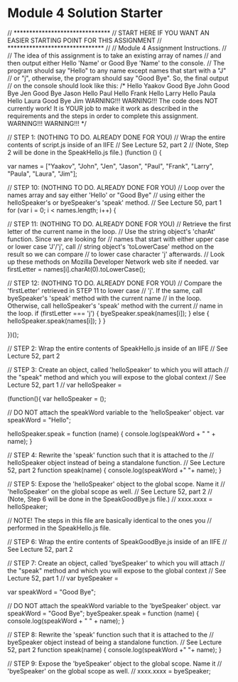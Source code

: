<!DOCTYPE html>
<html>
<head>
  <meta charset="utf-8">
  <title>Module 4 Solution Starter</title>
  <script src="SpeakHello.js"></script>
  <script src="SpeakGoodBye.js"></script>
  <script src="script.js"></script>
</head>
<body>
  <h1>Module 4 Solution Starter</h1>
</body>
</html>

// ******************************* 
// START HERE IF YOU WANT AN EASIER STARTING POINT FOR THIS ASSIGNMENT
// *******************************
//
// Module 4 Assignment Instructions.
//
// The idea of this assignment is to take an existing array of names
// and then output either Hello 'Name' or Good Bye 'Name' to the console.
// The program should say "Hello" to any name except names that start with a "J"
// or "j", otherwise, the program should say "Good Bye". So, the final output
// on the console should look like this:
/*
Hello Yaakov
Good Bye John
Good Bye Jen
Good Bye Jason
Hello Paul
Hello Frank
Hello Larry
Hello Paula
Hello Laura
Good Bye Jim
WARNING!!! WARNING!!!
The code does NOT currently work! It is YOUR job to make it work
as described in the requirements and the steps in order to complete this
assignment.
WARNING!!! WARNING!!!
*/

// STEP 1: (NOTHING TO DO. ALREADY DONE FOR YOU)
// Wrap the entire contents of script.js inside of an IIFE
// See Lecture 52, part 2
// (Note, Step 2 will be done in the SpeakHello.js file.)
(function () {

var names = ["Yaakov", "John", "Jen", "Jason", "Paul", "Frank", "Larry", "Paula", "Laura", "Jim"];

// STEP 10: (NOTHING TO DO. ALREADY DONE FOR YOU)
// Loop over the names array and say either 'Hello' or "Good Bye"
// using either the helloSpeaker's or byeSpeaker's 'speak' method.
// See Lecture 50, part 1
for (var i = 0; i < names.length; i++) {

  // STEP 11: (NOTHING TO DO. ALREADY DONE FOR YOU)
  // Retrieve the first letter of the current name in the loop.
  // Use the string object's 'charAt' function. Since we are looking for
  // names that start with either upper case or lower case 'J'/'j', call
  // string object's 'toLowerCase' method on the result so we can compare
  // to lower case character 'j' afterwards.
  // Look up these methods on Mozilla Developer Network web site if needed.
  var firstLetter = names[i].charAt(0).toLowerCase();

  // STEP 12: (NOTHING TO DO. ALREADY DONE FOR YOU)
  // Compare the 'firstLetter' retrieved in STEP 11 to lower case
  // 'j'. If the same, call byeSpeaker's 'speak' method with the current name
  // in the loop. Otherwise, call helloSpeaker's 'speak' method with the current
  // name in the loop.
  if (firstLetter === 'j') {
    byeSpeaker.speak(names[i]);
  } else {
    helloSpeaker.speak(names[i]);
  }
}

})();

// STEP 2: Wrap the entire contents of SpeakHello.js inside of an IIFE
// See Lecture 52, part 2


// STEP 3: Create an object, called 'helloSpeaker' to which you will attach
// the "speak" method and which you will expose to the global context
// See Lecture 52, part 1
// var helloSpeaker =

(function(){
	var helloSpeaker = ();

// DO NOT attach the speakWord variable to the 'helloSpeaker' object.
var speakWord = "Hello";

helloSpeaker.speak = function (name) {
	console.log(speakWord + " " + name);
}

// STEP 4: Rewrite the 'speak' function such that it is attached to the
// helloSpeaker object instead of being a standalone function.
// See Lecture 52, part 2
function speak(name) {
  console.log(speakWord +" "+ name);
}

// STEP 5: Expose the 'helloSpeaker' object to the global scope. Name it
// 'helloSpeaker' on the global scope as well.
// See Lecture 52, part 2
// (Note, Step 6 will be done in the SpeakGoodBye.js file.)
// xxxx.xxxx = helloSpeaker;

// NOTE! The steps in this file are basically identical to the ones you
// performed in the SpeakHello.js file.

// STEP 6: Wrap the entire contents of SpeakGoodBye.js inside of an IIFE
// See Lecture 52, part 2


// STEP 7: Create an object, called 'byeSpeaker' to which you will attach
// the "speak" method and which you will expose to the global context
// See Lecture 52, part 1
// var byeSpeaker =

var speakWord = "Good Bye";


// DO NOT attach the speakWord variable to the 'byeSpeaker' object.
var speakWord = "Good Bye";
byeSpeaker.speak = function (name) {
	console.log(speakWord + " " + name);
}


// STEP 8: Rewrite the 'speak' function such that it is attached to the
// byeSpeaker object instead of being a standalone function.
// See Lecture 52, part 2
function speak(name) {
  console.log(speakWord +" "+ name);
}


// STEP 9: Expose the 'byeSpeaker' object to the global scope. Name it
// 'byeSpeaker' on the global scope as well.
// xxxx.xxxx = byeSpeaker;

